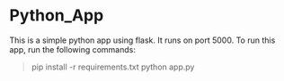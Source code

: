 # Python_App
This is a simple python app using flask. It runs on port 5000.
To run this app, run the following commands:
> pip install -r requirements.txt
> python app.py
